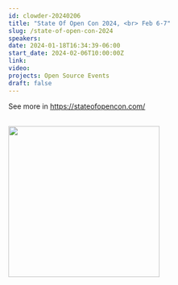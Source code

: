 ```yaml
---
id: clowder-20240206
title: "State Of Open Con 2024, <br> Feb 6-7"
slug: /state-of-open-con-2024
speakers:
date: 2024-01-18T16:34:39-06:00
start_date: 2024-02-06T10:00:00Z
link:  
video: 
projects: Open Source Events 
draft: false
---
```


<p>See more in <a href="https://stateofopencon.com/" target="_blank">https://stateofopencon.com/</a></p>


<br>

<a href="https://stateofopencon.com/" target="_blank">
<img src="/../images/carousel/State-of-Open.png" width="300" class="img-fluid mx-auto d-block" >
</a>




